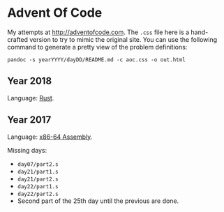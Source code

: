 # Advent Of Code

My attempts at http://adventofcode.com. The `.css` file here is a
hand-crafted version to try to mimic the original site. You can use the
following command to generate a pretty view of the problem definitions:

```
pandoc -s yearYYYY/dayDD/README.md -c aoc.css -o out.html
```

## Year 2018

Language: [Rust](https://www.rust-lang.org/en-US/).

## Year 2017

Language: [x86-64 Assembly](https://en.wikibooks.org/wiki/X86_Assembly).

Missing days:
* `day07/part2.s`
* `day21/part1.s`
* `day21/part2.s`
* `day22/part1.s`
* `day22/part2.s`
* Second part of the 25th day until the previous are done.

